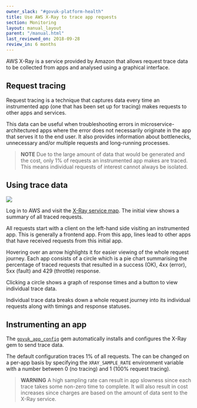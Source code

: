 ```yaml
---
owner_slack: "#govuk-platform-health"
title: Use AWS X-Ray to trace app requests
section: Monitoring
layout: manual_layout
parent: "/manual.html"
last_reviewed_on: 2018-09-28
review_in: 6 months
---
```


AWS X-Ray is a service provided by Amazon that allows request trace data to be collected from apps and analysed using a graphical interface.

## Request tracing

Request tracing is a technique that captures data every time an instrumented app (one that has been set up for tracing) makes requests to other apps and services.

This data can be useful when troubleshooting errors in microservice-architectured apps where the error does not necessarily originate in the app that serves it to the end user. It also provides information about bottlenecks, unnecessary and/or multiple requests and long-running processes.

> **NOTE**
> Due to the large amount of data that would be generated and the cost, only 1% of requests an instrumented app makes are traced. This means individual requests of interest cannot always be isolated.

## Using trace data

![](/manual/images/aws-xray.png)

Log in to AWS and visit the [X-Ray service map](https://eu-west-1.console.aws.amazon.com/xray/home?region=eu-west-1#/service-map). The initial view shows a summary of all traced requests.

All requests start with a client on the left-hand side visiting an instrumented app. This is generally a frontend app. From this app, lines lead to other apps that have received requests from this initial app.

Hovering over an arrow highlights it for easier viewing of the whole request journey. Each app consists of a circle which is a pie chart summarising the percentage of traced requests that resulted in a success (OK), 4xx (error), 5xx (fault) and 429 (throttle) response.

Clicking a circle shows a graph of response times and a button to view individual trace data.

Individual trace data breaks down a whole request journey into its individual requests along with timings and response statuses.

## Instrumenting an app

The [`govuk_app_config`](https://github.com/alphagov/govuk_app_config) gem automatically installs and configures the X-Ray gem to send trace data.

The default configuration traces 1% of all requests. The can be changed on a per-app basis by specifying the `XRAY_SAMPLE_RATE` environment variable with a number between 0 (no tracing) and 1 (100% request tracing).

> **WARNING**
> A high sampling rate can result in app slowness since each trace takes some non-zero time to complete. It will also result in cost increases since charges are based on the amount of data sent to the X-Ray service.
